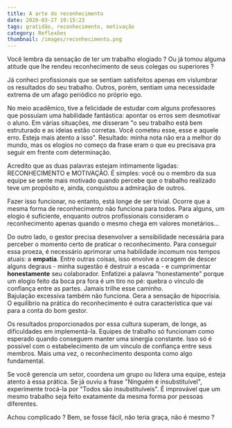 ```yaml
---
title: A arte do reconhecimento
date: 2020-03-27 19:15:23
tags: gratidão, reconhecimento, motivação
category: Reflexões
thumbnail: /images/reconhecimento.png
---
```

Você lembra da sensação de ter um trabalho elogiado ? Ou já tomou alguma atitude que lhe rendeu reconhecimento de seus colegas ou superiores ?

Já conheci profissionais que se sentiam satisfeitos apenas em vislumbrar os resultados do seu trabalho. Outros, porém, sentiam uma necessidade extrema de um afago periódico no próprio ego.

No meio acadêmico, tive a felicidade de estudar com alguns professores que possuíam uma habilidade fantástica: apontar os erros sem desmotivar o aluno. Em várias situações, me disseram "o seu trabalho está bem estruturado e as ideias estão corretas. Você  cometeu esse, esse e aquele erro. Esteja mais atento a isso". Resultado: minha nota não era a melhor do mundo, mas os elogios no começo da frase eram o que eu precisava pra seguir em frente com determinação.

Acredito que as duas palavras estejam intimamente ligadas: RECONHECIMENTO e MOTIVAÇÃO. É simples: você ou o membro da sua equipe se sente mais motivado quando percebe que o trabalho realizado teve um propósito e, ainda, conquistou a admiração de outros.

Fazer isso funcionar, no entanto, está longe de ser trivial. Ocorre que a mesma forma de reconhecimento não funciona para todos. Para alguns, um elogio é suficiente, enquanto outros profissionais consideram o reconhecimento apenas quando o mesmo chega em valores monetários...

Do outro lado, o gestor precisa desenvolver a sensibilidade necessária para perceber o momento certo de praticar o reconhecimento. Para conseguir essa proeza, é necessário aprimorar uma habilidade incomum nos tempos atuais: a **empatia**.
Entre outras coisas, isso envolve a coragem de descer alguns degraus - minha sugestão é destruir a escada - e cumprimentar **honestamente** seu colaborador. Enfatizei a palavra "honestamente" porque um elogio feito da boca pra fora é um tiro no pé: quebra o vínculo de confiança entre as partes. Jamais trilhe esse caminho.<br>
Bajulação excessiva também não funciona. Gera a sensação de hipocrisia. O equilíbrio na prática do reconhecimento é outra característica que vai para a conta do bom gestor.

Os resultados proporcionados por essa cultura superam, de longe, as dificuldades em implementá-la.
Equipes de trabalho só funcionam como esperado quando conseguem manter uma sinergia constante. Isso só é possível com o estabelecimento de um vínculo de confiança entre seus membros. Mais uma vez, o reconhecimento desponta como algo fundamental.

Se você gerencia um setor, coordena um grupo ou lidera uma equipe, esteja atento à essa prática.
Se já ouviu a frase "Ninguém é insubstituível", experimente trocá-la por "Todos são insubstituíveis". É improvável que um mesmo trabalho seja feito exatamente da mesma forma por pessoas diferentes.<br>

Achou complicado ? Bem, se fosse fácil, não teria graça, não é mesmo ?
